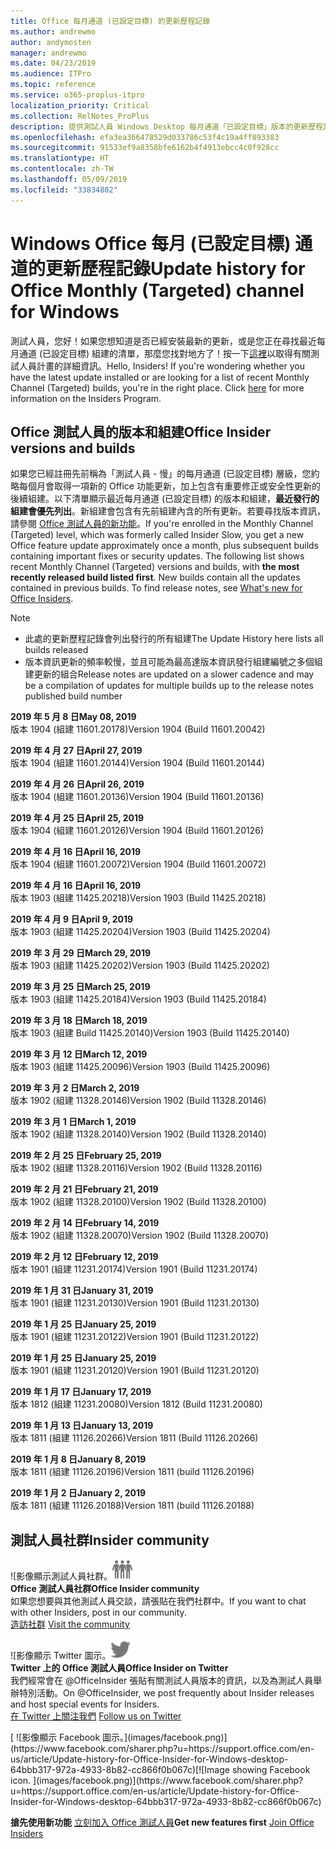 ```yaml
---
title: Office 每月通道 (已設定目標) 的更新歷程記錄
ms.author: andrewmo
author: andymosten
manager: andrewmo
ms.date: 04/23/2019
ms.audience: ITPro
ms.topic: reference
ms.service: o365-proplus-itpro
localization_priority: Critical
ms.collection: RelNotes_ProPlus
description: 提供測試人員 Windows Desktop 每月通道「已設定目標」版本的更新歷程記錄
ms.openlocfilehash: efa3ea366478529d033786c53f4c19a4ff893383
ms.sourcegitcommit: 91533ef9a8358bfe6162b4f4913ebcc4c0f928cc
ms.translationtype: HT
ms.contentlocale: zh-TW
ms.lasthandoff: 05/09/2019
ms.locfileid: "33834802"
---
```

# <a name="update-history-for-office-monthly-targeted-channel-for-windows"></a><span data-ttu-id="77292-103">Windows Office 每月 (已設定目標) 通道的更新歷程記錄</span><span class="sxs-lookup"><span data-stu-id="77292-103">Update history for Office Monthly (Targeted) channel for Windows</span></span>

<span data-ttu-id="77292-p101">測試人員，您好！如果您想知道是否已經安裝最新的更新，或是您正在尋找最近每月通道 (已設定目標) 組建的清單，那麼您找對地方了！按一下[這裡](https://insider.office.com/)以取得有關測試人員計畫的詳細資訊。</span><span class="sxs-lookup"><span data-stu-id="77292-p101">Hello, Insiders! If you're wondering whether you have the latest update installed or are looking for a list of recent Monthly Channel (Targeted) builds, you're in the right place. Click [here](https://insider.office.com/) for more information on the Insiders Program.</span></span>

## <a name="office-insider-versions-and-builds"></a><span data-ttu-id="77292-107">Office 測試人員的版本和組建</span><span class="sxs-lookup"><span data-stu-id="77292-107">Office Insider versions and builds</span></span>

<span data-ttu-id="77292-p102">如果您已經註冊先前稱為「測試人員 - 慢」的每月通道 (已設定目標) 層級，您約略每個月會取得一項新的 Office 功能更新，加上包含有重要修正或安全性更新的後續組建。以下清單顯示最近每月通道 (已設定目標) 的版本和組建，**最近發行的組建會優先列出**。新組建會包含有先前組建內含的所有更新。若要尋找版本資訊，請參閱 [Office 測試人員的新功能](https://support.office.com/zh-TW/article/what-s-new-for-office-insiders-c152d1e2-96ff-4ce9-8c14-e74e13847a24)。</span><span class="sxs-lookup"><span data-stu-id="77292-p102">If you're enrolled in the Monthly Channel (Targeted) level, which was formerly called Insider Slow, you get a new Office feature update approximately once a month, plus subsequent builds containing important fixes or security updates. The following list shows recent Monthly Channel (Targeted) versions and builds, with **the most recently released build listed first**. New builds contain all the updates contained in previous builds. To find release notes, see [What's new for Office Insiders](https://support.office.com/zh-TW/article/what-s-new-for-office-insiders-c152d1e2-96ff-4ce9-8c14-e74e13847a24).</span></span>

> [!NOTE]
> - <span data-ttu-id="77292-112">此處的更新歷程記錄會列出發行的所有組建</span><span class="sxs-lookup"><span data-stu-id="77292-112">The Update History here lists all builds released</span></span>
> - <span data-ttu-id="77292-113">版本資訊更新的頻率較慢，並且可能為最高達版本資訊發行組建編號之多個組建更新的組合</span><span class="sxs-lookup"><span data-stu-id="77292-113">Release notes are updated on a slower cadence and may be a compilation of updates for multiple builds up to the release notes published build number</span></span>

[//]: # (請勿移除)

<span data-ttu-id="77292-115">**2019 年 5 月 8 日**</span><span class="sxs-lookup"><span data-stu-id="77292-115">**May 08, 2019**</span></span><br/>
<span data-ttu-id="77292-116">版本 1904 (組建 11601.20178)</span><span class="sxs-lookup"><span data-stu-id="77292-116">Version 1904 (Build 11601.20042)</span></span><br/>

<span data-ttu-id="77292-117">**2019 年 4 月 27 日**</span><span class="sxs-lookup"><span data-stu-id="77292-117">**April 27, 2019**</span></span><br/>
<span data-ttu-id="77292-118">版本 1904 (組建 11601.20144)</span><span class="sxs-lookup"><span data-stu-id="77292-118">Version 1904 (Build 11601.20144)</span></span><br/>

<span data-ttu-id="77292-119">**2019 年 4 月 26 日**</span><span class="sxs-lookup"><span data-stu-id="77292-119">**April 26, 2019**</span></span><br/>
<span data-ttu-id="77292-120">版本 1904 (組建 11601.20136)</span><span class="sxs-lookup"><span data-stu-id="77292-120">Version 1904 (Build 11601.20136)</span></span><br/>

<span data-ttu-id="77292-121">**2019 年 4 月 25 日**</span><span class="sxs-lookup"><span data-stu-id="77292-121">**April 25, 2019**</span></span><br/>
<span data-ttu-id="77292-122">版本 1904 (組建 11601.20126)</span><span class="sxs-lookup"><span data-stu-id="77292-122">Version 1904 (Build 11601.20126)</span></span><br/>

<span data-ttu-id="77292-123">**2019 年 4 月 16 日**</span><span class="sxs-lookup"><span data-stu-id="77292-123">**April 16, 2019**</span></span><br/>
<span data-ttu-id="77292-124">版本 1904 (組建 11601.20072)</span><span class="sxs-lookup"><span data-stu-id="77292-124">Version 1904 (Build 11601.20072)</span></span><br/>

<span data-ttu-id="77292-125">**2019 年 4 月 16 日**</span><span class="sxs-lookup"><span data-stu-id="77292-125">**April 16, 2019**</span></span><br/>
<span data-ttu-id="77292-126">版本 1903 (組建 11425.20218)</span><span class="sxs-lookup"><span data-stu-id="77292-126">Version 1903 (Build 11425.20218)</span></span><br/>

<span data-ttu-id="77292-127">**2019 年 4 月 9 日**</span><span class="sxs-lookup"><span data-stu-id="77292-127">**April 9, 2019**</span></span><br/>
<span data-ttu-id="77292-128">版本 1903 (組建 11425.20204)</span><span class="sxs-lookup"><span data-stu-id="77292-128">Version 1903 (Build 11425.20204)</span></span><br/>

<span data-ttu-id="77292-129">**2019 年 3 月 29 日**</span><span class="sxs-lookup"><span data-stu-id="77292-129">**March 29, 2019**</span></span><br/> <span data-ttu-id="77292-130">版本 1903 (組建 11425.20202)</span><span class="sxs-lookup"><span data-stu-id="77292-130">Version 1903 (Build 11425.20202)</span></span><br/>

<span data-ttu-id="77292-131">**2019 年 3 月 25 日**</span><span class="sxs-lookup"><span data-stu-id="77292-131">**March 25, 2019**</span></span><br/> <span data-ttu-id="77292-132">版本 1903 (組建 11425.20184)</span><span class="sxs-lookup"><span data-stu-id="77292-132">Version 1903 (Build 11425.20184)</span></span><br/>

<span data-ttu-id="77292-133">**2019 年 3 月 18 日**</span><span class="sxs-lookup"><span data-stu-id="77292-133">**March 18, 2019**</span></span><br/> <span data-ttu-id="77292-134">版本 1903 (組建 Build 11425.20140)</span><span class="sxs-lookup"><span data-stu-id="77292-134">Version 1903 (Build 11425.20140)</span></span><br/>

<span data-ttu-id="77292-135">**2019 年 3 月 12 日**</span><span class="sxs-lookup"><span data-stu-id="77292-135">**March 12, 2019**</span></span><br/> <span data-ttu-id="77292-136">版本 1903 (組建 11425.20096)</span><span class="sxs-lookup"><span data-stu-id="77292-136">Version 1903 (Build 11425.20096)</span></span><br/>

<span data-ttu-id="77292-137">**2019 年 3 月 2 日**</span><span class="sxs-lookup"><span data-stu-id="77292-137">**March 2, 2019**</span></span><br/> <span data-ttu-id="77292-138">版本 1902 (組建 11328.20146)</span><span class="sxs-lookup"><span data-stu-id="77292-138">Version 1902 (Build 11328.20146)</span></span><br/>

<span data-ttu-id="77292-139">**2019 年 3 月 1 日**</span><span class="sxs-lookup"><span data-stu-id="77292-139">**March 1, 2019**</span></span><br/> <span data-ttu-id="77292-140">版本 1902 (組建 11328.20140)</span><span class="sxs-lookup"><span data-stu-id="77292-140">Version 1902 (Build 11328.20140)</span></span><br/>

<span data-ttu-id="77292-141">**2019 年 2 月 25 日**</span><span class="sxs-lookup"><span data-stu-id="77292-141">**February 25, 2019**</span></span><br/> <span data-ttu-id="77292-142">版本 1902 (組建 11328.20116)</span><span class="sxs-lookup"><span data-stu-id="77292-142">Version 1902 (Build 11328.20116)</span></span><br/>

<span data-ttu-id="77292-143">**2019 年 2 月 21 日**</span><span class="sxs-lookup"><span data-stu-id="77292-143">**February 21, 2019**</span></span><br/> <span data-ttu-id="77292-144">版本 1902 (組建 11328.20100)</span><span class="sxs-lookup"><span data-stu-id="77292-144">Version 1902 (Build 11328.20100)</span></span><br/>

<span data-ttu-id="77292-145">**2019 年 2 月 14 日**</span><span class="sxs-lookup"><span data-stu-id="77292-145">**February 14, 2019**</span></span><br/> <span data-ttu-id="77292-146">版本 1902 (組建 11328.20070)</span><span class="sxs-lookup"><span data-stu-id="77292-146">Version 1902 (Build 11328.20070)</span></span><br/>

<span data-ttu-id="77292-147">**2019 年 2 月 12 日**</span><span class="sxs-lookup"><span data-stu-id="77292-147">**February 12, 2019**</span></span><br/> <span data-ttu-id="77292-148">版本 1901 (組建 11231.20174)</span><span class="sxs-lookup"><span data-stu-id="77292-148">Version 1901 (Build 11231.20174)</span></span><br/>

<span data-ttu-id="77292-149">**2019 年 1 月 31 日**</span><span class="sxs-lookup"><span data-stu-id="77292-149">**January 31, 2019**</span></span><br/> <span data-ttu-id="77292-150">版本 1901 (組建 11231.20130)</span><span class="sxs-lookup"><span data-stu-id="77292-150">Version 1901 (Build 11231.20130)</span></span><br/> 

<span data-ttu-id="77292-151">**2019 年 1 月 25 日**</span><span class="sxs-lookup"><span data-stu-id="77292-151">**January 25, 2019**</span></span><br/> <span data-ttu-id="77292-152">版本 1901 (組建 11231.20122)</span><span class="sxs-lookup"><span data-stu-id="77292-152">Version 1901 (Build 11231.20122)</span></span><br/> 

<span data-ttu-id="77292-153">**2019 年 1 月 25 日**</span><span class="sxs-lookup"><span data-stu-id="77292-153">**January 25, 2019**</span></span><br/> <span data-ttu-id="77292-154">版本 1901 (組建 11231.20120)</span><span class="sxs-lookup"><span data-stu-id="77292-154">Version 1901 (Build 11231.20120)</span></span><br/> 

<span data-ttu-id="77292-155">**2019 年 1 月 17 日**</span><span class="sxs-lookup"><span data-stu-id="77292-155">**January 17, 2019**</span></span><br/> <span data-ttu-id="77292-156">版本 1812 (組建 11231.20080)</span><span class="sxs-lookup"><span data-stu-id="77292-156">Version 1812 (Build 11231.20080)</span></span><br/> 

<span data-ttu-id="77292-157">**2019 年 1 月 13 日**</span><span class="sxs-lookup"><span data-stu-id="77292-157">**January 13, 2019**</span></span><br/> <span data-ttu-id="77292-158">版本 1811 (組建 11126.20266)</span><span class="sxs-lookup"><span data-stu-id="77292-158">Version 1811 (Build 11126.20266)</span></span><br/>

<span data-ttu-id="77292-159">**2019 年 1 月 8 日**</span><span class="sxs-lookup"><span data-stu-id="77292-159">**January 8, 2019**</span></span><br/> <span data-ttu-id="77292-160">版本 1811 (組建 11126.20196)</span><span class="sxs-lookup"><span data-stu-id="77292-160">Version 1811 (build 11126.20196)</span></span><br/> 

<span data-ttu-id="77292-161">**2019 年 1 月 2 日**</span><span class="sxs-lookup"><span data-stu-id="77292-161">**January 2, 2019**</span></span><br/> <span data-ttu-id="77292-162">版本 1811 (組建 11126.20188)</span><span class="sxs-lookup"><span data-stu-id="77292-162">Version 1811 (build 11126.20188)</span></span><br/> 


## <a name="insider-community"></a><span data-ttu-id="77292-163">測試人員社群</span><span class="sxs-lookup"><span data-stu-id="77292-163">Insider community</span></span>

<span data-ttu-id="77292-164">![影像顯示測試人員社群。</span><span class="sxs-lookup"><span data-stu-id="77292-164">![Image showing insider community.</span></span> ](images/insidercommunity.png)<br/>
<span data-ttu-id="77292-165">**Office 測試人員社群**</span><span class="sxs-lookup"><span data-stu-id="77292-165">**Office Insider community**</span></span><br/> <span data-ttu-id="77292-166">如果您想要與其他測試人員交談，請張貼在我們社群中。</span><span class="sxs-lookup"><span data-stu-id="77292-166">If you want to chat with other Insiders, post in our community.</span></span><br/><span data-ttu-id="77292-167"> 
[造訪社群](https://go.microsoft.com/fwlink/?linkid=843493)</span><span class="sxs-lookup"><span data-stu-id="77292-167"> 
[Visit the community](https://go.microsoft.com/fwlink/?linkid=843493)</span></span><br/> 

<span data-ttu-id="77292-168">![影像顯示 Twitter 圖示。</span><span class="sxs-lookup"><span data-stu-id="77292-168">![Image showing twitter icon.</span></span> ](images/twitter.png)<br/>
<span data-ttu-id="77292-169">**Twitter 上的 Office 測試人員**</span><span class="sxs-lookup"><span data-stu-id="77292-169">**Office Insider on Twitter**</span></span><br/> <span data-ttu-id="77292-170">我們經常會在 @OfficeInsider 張貼有關測試人員版本的資訊，以及為測試人員舉辦特別活動。</span><span class="sxs-lookup"><span data-stu-id="77292-170">On @OfficeInsider, we post frequently about Insider releases and host special events for Insiders.</span></span><br/><span data-ttu-id="77292-171"> 
[在 Twitter 上關注我們](https://go.microsoft.com/fwlink/?linkid=717717)</span><span class="sxs-lookup"><span data-stu-id="77292-171"> 
[Follow us on Twitter](https://go.microsoft.com/fwlink/?linkid=717717)</span></span><br/> 

<span data-ttu-id="77292-172">
  [
  ![影像顯示 Facebook 圖示。](images/facebook.png)](https://www.facebook.com/sharer.php?u=https://support.office.com/en-us/article/Update-history-for-Office-Insider-for-Windows-desktop-64bbb317-972a-4933-8b82-cc866f0b067c)</span><span class="sxs-lookup"><span data-stu-id="77292-172">[![Image showing Facebook icon. ](images/facebook.png)](https://www.facebook.com/sharer.php?u=https://support.office.com/en-us/article/Update-history-for-Office-Insider-for-Windows-desktop-64bbb317-972a-4933-8b82-cc866f0b067c)</span></span>       


<span data-ttu-id="77292-173">**搶先使用新功能**
[立刻加入 Office 測試人員](https://insider.office.com/)</span><span class="sxs-lookup"><span data-stu-id="77292-173">**Get new features first**
[Join Office Insiders](https://insider.office.com/)</span></span>
